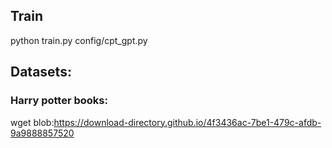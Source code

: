 ## Train

python train.py config/cpt_gpt.py

## Datasets:

### Harry potter books:

wget blob:https://download-directory.github.io/4f3436ac-7be1-479c-afdb-9a9888857520

